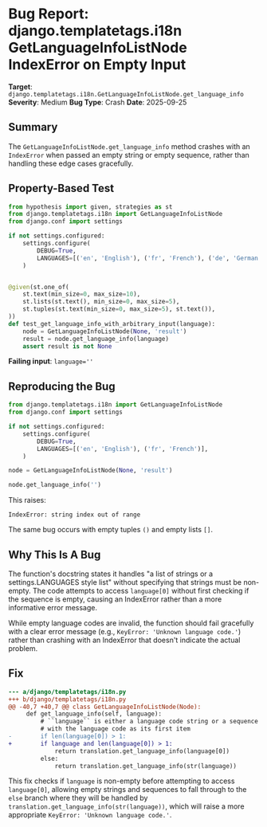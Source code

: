 # Bug Report: django.templatetags.i18n GetLanguageInfoListNode IndexError on Empty Input

**Target**: `django.templatetags.i18n.GetLanguageInfoListNode.get_language_info`
**Severity**: Medium
**Bug Type**: Crash
**Date**: 2025-09-25

## Summary

The `GetLanguageInfoListNode.get_language_info` method crashes with an `IndexError` when passed an empty string or empty sequence, rather than handling these edge cases gracefully.

## Property-Based Test

```python
from hypothesis import given, strategies as st
from django.templatetags.i18n import GetLanguageInfoListNode
from django.conf import settings

if not settings.configured:
    settings.configure(
        DEBUG=True,
        LANGUAGES=[('en', 'English'), ('fr', 'French'), ('de', 'German')],
    )


@given(st.one_of(
    st.text(min_size=0, max_size=10),
    st.lists(st.text(), min_size=0, max_size=5),
    st.tuples(st.text(min_size=0, max_size=5), st.text()),
))
def test_get_language_info_with_arbitrary_input(language):
    node = GetLanguageInfoListNode(None, 'result')
    result = node.get_language_info(language)
    assert result is not None
```

**Failing input**: `language=''`

## Reproducing the Bug

```python
from django.templatetags.i18n import GetLanguageInfoListNode
from django.conf import settings

if not settings.configured:
    settings.configure(
        DEBUG=True,
        LANGUAGES=[('en', 'English'), ('fr', 'French')],
    )

node = GetLanguageInfoListNode(None, 'result')

node.get_language_info('')
```

This raises:
```
IndexError: string index out of range
```

The same bug occurs with empty tuples `()` and empty lists `[]`.

## Why This Is A Bug

The function's docstring states it handles "a list of strings or a settings.LANGUAGES style list" without specifying that strings must be non-empty. The code attempts to access `language[0]` without first checking if the sequence is empty, causing an IndexError rather than a more informative error message.

While empty language codes are invalid, the function should fail gracefully with a clear error message (e.g., `KeyError: 'Unknown language code.'`) rather than crashing with an IndexError that doesn't indicate the actual problem.

## Fix

```diff
--- a/django/templatetags/i18n.py
+++ b/django/templatetags/i18n.py
@@ -40,7 +40,7 @@ class GetLanguageInfoListNode(Node):
     def get_language_info(self, language):
         # ``language`` is either a language code string or a sequence
         # with the language code as its first item
-        if len(language[0]) > 1:
+        if language and len(language[0]) > 1:
             return translation.get_language_info(language[0])
         else:
             return translation.get_language_info(str(language))
```

This fix checks if `language` is non-empty before attempting to access `language[0]`, allowing empty strings and sequences to fall through to the `else` branch where they will be handled by `translation.get_language_info(str(language))`, which will raise a more appropriate `KeyError: 'Unknown language code.'`.